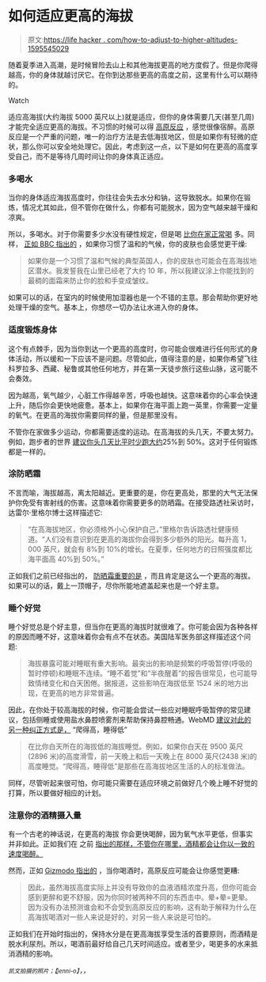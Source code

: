 # 如何适应更高的海拔

> 原文:[https://life hacker . com/how-to-adjust-to-higher-altitudes-1595545029](https://lifehacker.com/how-to-adjust-to-higher-altitudes-1595545029)

随着夏季进入高潮，是时候冒险去山上和其他海拔更高的地方度假了。但是你爬得越高，你的身体就越讨厌它。在你到达那些更高的高度之前，这里有什么可以期待的。

Watch

适应高海拔(大约海拔 5000 英尺以上)就是适应，但你的身体需要几天(甚至几周)才能完全适应更高的海拔。不习惯的时候可以得 [高原反应](http://www.webmd.com/a-to-z-guides/altitude-sickness-topic-overview) ，感觉很像宿醉。高原反应是一个严重的问题，唯一的治疗方法是去低海拔地区，但是如果你有轻微的症状，那么你可以安全地处理它。因此，考虑到这一点，以下是如何在更高的高度享受自己，而不是等待几周时间让你的身体真正适应。

### 多喝水

当你的身体适应海拔高度时，你往往会失去水分和钠，这导致脱水。如果你在锻炼，情况尤其如此，但不管你在做什么，你都有可能脱水，因为空气越来越干燥和凉爽。

所以，多喝水。对于你需要多少水没有硬性规定，但是喝 [比你在家正常喝](http://lifehacker.com/how-much-water-do-i-actually-need-to-drink-every-day-5986895) 多。同样， [正如 BBC 指出的](http://www.bbcamerica.com/mind-the-gap/2014/01/09/high-dry-tips-brits-high-altitude/) ，如果你习惯了温和的气候，你的皮肤也会感觉更干燥:

> 如果你是一个习惯了温和气候的典型英国人，你的皮肤也可能会在高海拔地区潜水。我发誓我在山里已经老了大约 10 年，所以我建议涂上你能找到的最稠的面霜来防止你的脸和手变成皱纹。

如果可以的话，在室内的时候使用加湿器也是一个不错的主意。那会帮助你更好地处理干燥的空气。基本上，你想尽一切办法让水进入你的身体。

### 适度锻炼身体

这个有点棘手，因为当你到达一个更高的高度时，你可能会很难进行任何形式的身体活动，所以缓和一下应该不是问题。尽管如此，值得注意的是，如果你希望飞往科罗拉多、西藏、秘鲁或其他任何地方，并在第一天徒步旅行这些山脉，这可能不会奏效。

因为越高，氧气越少，心脏工作得越辛苦，呼吸也越快。这意味着你的心率会快速上升，随后你会更快地疲惫。基本上，如果你在海平面上跑一英里，你需要一定量的氧气。在更高的海拔你需要同样的量，但是那里没有。

不管你在家做多少运动，你都需要适度的运动。在高海拔的头几天，不要太努力。例如，跑步者的世界 [建议你头几天比平时少跑大约](http://www.runnersworld.com/race-training/altitude-training-everyone)25%到 50%。这对于任何锻炼都是一样的。

### 涂防晒霜

不言而喻，海拔越高，离太阳越近。更重要的是，你在更高处，那里的大气无法保护你免受有害射线的伤害。这意味着你需要更多的防晒霜。在接受路透社采访时，达雷尔·里格尔博士这样描述它:

> “在高海拔地区，你必须格外小心保护自己，”里格尔告诉路透社健康频道。“人们没有意识到在更高的海拔你会得到多少额外的阳光。每升高 1，000 英尺，就会有 8%到 10%的增长。在夏季，任何地方的日照强度都比海平面高 40%到 50%。”

正如我们之前已经指出的， [防晒霜重要的是](http://lifehacker.com/what-you-need-to-know-about-sunscreen-in-one-infographi-5820179) ，而且肯定是这么一个更高的海拔。如果可以的话，戴上一顶帽子，尽你所能地遮盖起来也是一个好主意。

### 睡个好觉

睡个好觉总是个好主意，但当你在更高的海拔时就很难了。你可能会因为各种各样的原因而睡不好，这意味着你会有点不在状态。美国陆军医务部这样描述这个问题:

> 海拔暴露可能对睡眠有重大影响。最突出的影响是频繁的呼吸暂停(呼吸的暂时停顿)和睡眠不连续。“睡不着觉”和“半夜醒着”的报告很常见，也可能导致情绪变化和白天困倦。据报道，这些影响在海拔低至 1524 米的地方出现，在更高的地方非常普遍。

因此，在你处于较高海拔的时候，你可能会尝试一些应对睡眠呼吸暂停的常见建议，包括侧睡或使用盐水鼻腔喷雾剂来帮助保持鼻腔畅通。WebMD [建议对此的另一种纠正方式是，](http://www.webmd.com/a-to-z-guides/altitude-sickness-topic-overview?page=2) “爬得高，睡得低”

> 在比你白天所在的海拔低的海拔睡觉。例如，如果你白天在 9500 英尺(2896 米)的高度滑雪，前一天晚上和后一天晚上在 8000 英尺(2438 米)的高度睡觉。“爬得高，睡得低”是那些在高海拔地区生活的人的标准做法。

同样，尽管听起来很可怕，你可能只需要在适应环境之前做好几个晚上睡不好觉的打算，所以要做好相应的计划。

### 注意你的酒精摄入量

有一个古老的神话说，在更高的海拔 你会更快喝醉，因为氧气水平更低，但事实并非如此。正如我们在 之前 [指出的那样，不管你在哪里，酒精都会让你以一致的速度喝醉。](http://lifehacker.com/eight-stubborn-alcohol-myths-debunked-by-science-1589574974)

然而，正如 [Gizmodo 指出的](http://gizmodo.com/do-you-really-get-drunker-at-high-altitude-5975245) ，当你喝酒时，高原反应可能会让你感觉更糟:

> 因此，虽然海拔高度实际上并没有导致你的血液酒精浓度升高，但你可能会感到更醉和更不舒服，因为你同时被两种不同的东西击中。晕+晕=更晕。因为没有办法预测谁会和不会受到高原反应的影响，这有助于解释为什么在高海拔喝酒对一些人来说是好的，对另一些人来说是可怕的。

正如我们在开始时指出的，保持水分是在更高海拔享受生活的首要原则，而酒精是脱水利尿剂。所以，喝酒前最好给自己几天时间适应。或者至少，喝更多的水来抵消酒精的影响。

<small>*凯文拍摄的照片；*</small><small>*【jenni-o】*</small>*，，*